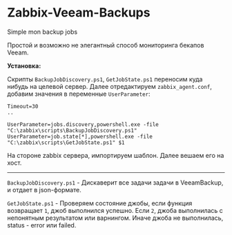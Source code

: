 # Zabbix-Veeam-Backups
Simple mon backup jobs

Простой и возможно не элегантный способ мониторинга бекапов Veeam. 

**Установка:**
  
  Скрипты `BackupJobDiscovery.ps1`, `GetJobState.ps1` переносим куда нибудь на целевой сервер. 
  Далее отредактируем `zabbix_agent.conf`, добавим значения в переменные `UserParameter`:
  
  ```
  Timeout=30
  ..
  
  UserParameter=jobs.discovery,powershell.exe -file "C:\zabbix\scripts\BackupJobDiscovery.ps1"
  UserParameter=job.state[*],powershell.exe -file "C:\zabbix\scripts\GetJobState.ps1" $1
  ```
  
  На стороне zabbix сервера, импортируем шаблон. Далее вешаем его на хост.
  
  ****
  
  `BackupJobDiscovery.ps1` - Дискаверит все задачи задачи в VeeamBackup, и отдает в json-формате. 
  
  `GetJobState.ps1` - Проверяем состояние джобы, если функция возвращает `1`, джоб выполнился успешно. Если `2`, джоба выполнилась с непонятным результатом или варнингом. Иначе джоба не выполнилась, status - error или failed. 
  
